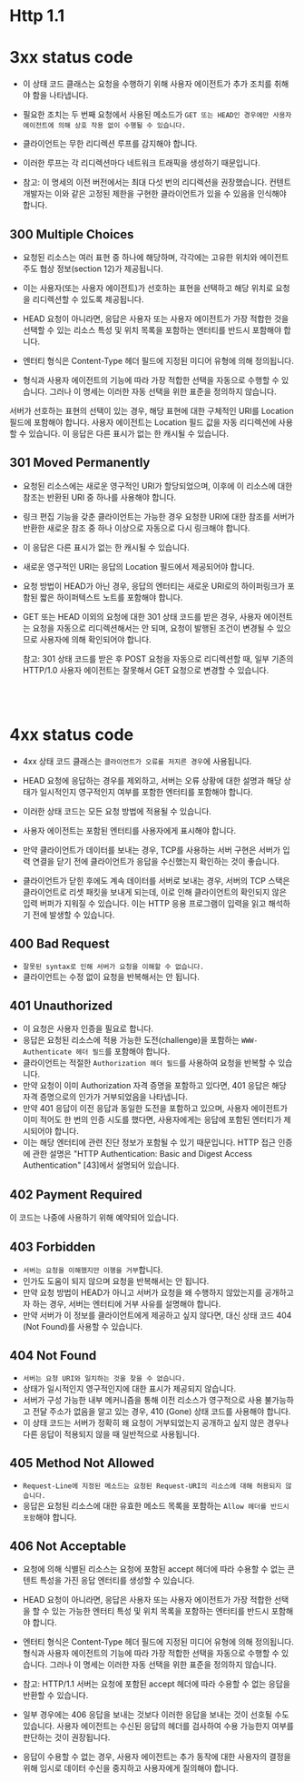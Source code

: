 # Http 1.1

# 3xx status code


- 이 상태 코드 클래스는 요청을 수행하기 위해 사용자 에이전트가 추가 조치를 취해야 함을 나타냅니다. 
- 필요한 조치는 두 번째 요청에서 사용된 메소드가 `GET 또는 HEAD인 경우에만 사용자 에이전트에 의해 상호 작용 없이 수행될 수 있습니다.`
- 클라이언트는 무한 리디렉션 루프를 감지해야 합니다. 
- 이러한 루프는 각 리디렉션마다 네트워크 트래픽을 생성하기 때문입니다.

- 참고: 이 명세의 이전 버전에서는 최대 다섯 번의 리디렉션을 권장했습니다. 컨텐트 개발자는 이와 같은 고정된 제한을 구현한 클라이언트가 있을 수 있음을 인식해야 합니다.


## 300 Multiple Choices

- 요청된 리소스는 여러 표현 중 하나에 해당하며, 각각에는 고유한 위치와 에이전트 주도 협상 정보(section 12)가 제공됩니다. 
- 이는 사용자(또는 사용자 에이전트)가 선호하는 표현을 선택하고 해당 위치로 요청을 리디렉션할 수 있도록 제공됩니다.

- HEAD 요청이 아니라면, 응답은 사용자 또는 사용자 에이전트가 가장 적합한 것을 선택할 수 있는 리소스 특성 및 위치 목록을 포함하는 엔터티를 반드시 포함해야 합니다. 
- 엔터티 형식은 Content-Type 헤더 필드에 지정된 미디어 유형에 의해 정의됩니다. 
- 형식과 사용자 에이전트의 기능에 따라 가장 적합한 선택을 자동으로 수행할 수 있습니다. 그러나 이 명세는 이러한 자동 선택을 위한 표준을 정의하지 않습니다.

서버가 선호하는 표현의 선택이 있는 경우, 해당 표현에 대한 구체적인 URI를 Location 필드에 포함해야 합니다. 사용자 에이전트는 Location 필드 값을 자동 리디렉션에 사용할 수 있습니다. 이 응답은 다른 표시가 없는 한 캐시될 수 있습니다.

## 301 Moved Permanently

- 요청된 리소스에는 새로운 영구적인 URI가 할당되었으며, 이후에 이 리소스에 대한 참조는 반환된 URI 중 하나를 사용해야 합니다. 
- 링크 편집 기능을 갖춘 클라이언트는 가능한 경우 요청한 URI에 대한 참조를 서버가 반환한 새로운 참조 중 하나 이상으로 자동으로 다시 링크해야 합니다. 
- 이 응답은 다른 표시가 없는 한 캐시될 수 있습니다.

- 새로운 영구적인 URI는 응답의 Location 필드에서 제공되어야 합니다. 
- 요청 방법이 HEAD가 아닌 경우, 응답의 엔터티는 새로운 URI로의 하이퍼링크가 포함된 짧은 하이퍼텍스트 노트를 포함해야 합니다.

- GET 또는 HEAD 이외의 요청에 대한 301 상태 코드를 받은 경우, 사용자 에이전트는 요청을 자동으로 리디렉션해서는 안 되며, 요청이 발행된 조건이 변경될 수 있으므로 사용자에 의해 확인되어야 합니다.

  참고: 301 상태 코드를 받은 후 POST 요청을 자동으로 리디렉션할 때, 일부 기존의 HTTP/1.0 사용자 에이전트는 잘못해서 GET 요청으로 변경할 수 있습니다.

 <br><br>

# 4xx status code


- 4xx 상태 코드 클래스는 `클라이언트가 오류를 저지른 경우`에 사용됩니다. 
- HEAD 요청에 응답하는 경우를 제외하고, 서버는 오류 상황에 대한 설명과 해당 상태가 일시적인지 영구적인지 여부를 포함한 엔터티를 포함해야 합니다. 
- 이러한 상태 코드는 모든 요청 방법에 적용될 수 있습니다. 
- 사용자 에이전트는 포함된 엔터티를 사용자에게 표시해야 합니다.

- 만약 클라이언트가 데이터를 보내는 경우, TCP를 사용하는 서버 구현은 서버가 입력 연결을 닫기 전에 클라이언트가 응답을 수신했는지 확인하는 것이 좋습니다. 
- 클라이언트가 닫힌 후에도 계속 데이터를 서버로 보내는 경우, 서버의 TCP 스택은 클라이언트로 리셋 패킷을 보내게 되는데, 이로 인해 클라이언트의 확인되지 않은 입력 버퍼가 지워질 수 있습니다. 이는 HTTP 응용 프로그램이 입력을 읽고 해석하기 전에 발생할 수 있습니다.

## 400 Bad Request

- `잘못된 syntax로 인해 서버가 요청을 이해할 수 없습니다. `
- 클라이언트는 수정 없이 요청을 반복해서는 안 됩니다.


## 401 Unauthorized

- 이 요청은 사용자 인증을 필요로 합니다. 
- 응답은 요청된 리소스에 적용 가능한 도전(challenge)을 포함하는 `WWW-Authenticate 헤더 필드`를 포함해야 합니다. 
- 클라이언트는 적절한 `Authorization 헤더 필드`를 사용하여 요청을 반복할 수 있습니다. 
- 만약 요청이 이미 Authorization 자격 증명을 포함하고 있다면, 401 응답은 해당 자격 증명으로의 인가가 거부되었음을 나타냅니다. 
- 만약 401 응답이 이전 응답과 동일한 도전을 포함하고 있으며, 사용자 에이전트가 이미 적어도 한 번의 인증 시도를 했다면, 사용자에게는 응답에 포함된 엔터티가 제시되어야 합니다. 
- 이는 해당 엔터티에 관련 진단 정보가 포함될 수 있기 때문입니다. 
HTTP 접근 인증에 관한 설명은 "HTTP Authentication: Basic and Digest Access Authentication" [43]에서 설명되어 있습니다.

## 402 Payment Required

이 코드는 나중에 사용하기 위해 예약되어 있습니다.


## 403 Forbidden

- `서버는 요청을 이해했지만 이행을 거부`합니다. 
- 인가도 도움이 되지 않으며 요청을 반복해서는 안 됩니다. 
- 만약 요청 방법이 HEAD가 아니고 서버가 요청을 왜 수행하지 않았는지를 공개하고자 하는 경우, 서버는 엔터티에 거부 사유를 설명해야 합니다. 
- 만약 서버가 이 정보를 클라이언트에게 제공하고 싶지 않다면, 대신 상태 코드 404 (Not Found)를 사용할 수 있습니다.

## 404 Not Found

- `서버는 요청 URI와 일치하는 것을 찾을 수 없습니다. `
- 상태가 일시적인지 영구적인지에 대한 표시가 제공되지 않습니다. 
- 서버가 구성 가능한 내부 메커니즘을 통해 이전 리소스가 영구적으로 사용 불가능하고 전달 주소가 없음을 알고 있는 경우, 410 (Gone) 상태 코드를 사용해야 합니다. 
- 이 상태 코드는 서버가 정확히 왜 요청이 거부되었는지 공개하고 싶지 않은 경우나 다른 응답이 적용되지 않을 때 일반적으로 사용됩니다.

## 405 Method Not Allowed

- `Request-Line에 지정된 메소드는 요청된 Request-URI의 리소스에 대해 허용되지 않습니다.` 
- 응답은 요청된 리소스에 대한 유효한 메소드 목록을 포함하는 `Allow 헤더를 반드시 포함`해야 합니다.

## 406 Not Acceptable

- 요청에 의해 식별된 리소스는 요청에 포함된 accept 헤더에 따라 수용할 수 없는 콘텐트 특성을 가진 응답 엔터티를 생성할 수 있습니다.

- HEAD 요청이 아니라면, 응답은 사용자 또는 사용자 에이전트가 가장 적합한 선택을 할 수 있는 가능한 엔터티 특성 및 위치 목록을 포함하는 엔터티를 반드시 포함해야 합니다. 
- 엔터티 형식은 Content-Type 헤더 필드에 지정된 미디어 유형에 의해 정의됩니다. 형식과 사용자 에이전트의 기능에 따라 가장 적합한 선택을 자동으로 수행할 수 있습니다. 그러나 이 명세는 이러한 자동 선택을 위한 표준을 정의하지 않습니다.

- 참고: HTTP/1.1 서버는 요청에 포함된 accept 헤더에 따라 수용할 수 없는 응답을 반환할 수 있습니다. 
- 일부 경우에는 406 응답을 보내는 것보다 이러한 응답을 보내는 것이 선호될 수도 있습니다. 사용자 에이전트는 수신된 응답의 헤더를 검사하여 수용 가능한지 여부를 판단하는 것이 권장됩니다.

- 응답이 수용할 수 없는 경우, 사용자 에이전트는 추가 동작에 대한 사용자의 결정을 위해 임시로 데이터 수신을 중지하고 사용자에게 질의해야 합니다.



